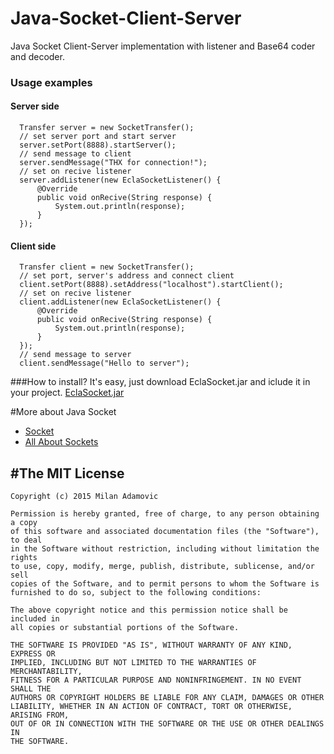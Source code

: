 # Java-Socket-Client-Server
Java Socket Client-Server implementation with listener and Base64 coder and decoder.



### Usage examples

#### Server side

```
  Transfer server = new SocketTransfer();
  // set server port and start server
  server.setPort(8888).startServer();
  // send message to client
  server.sendMessage("THX for connection!");
  // set on recive listener
  server.addListener(new EclaSocketListener() {
      @Override
      public void onRecive(String response) {
          System.out.println(response);
      }
  });

```

#### Client side

```
  Transfer client = new SocketTransfer();
  // set port, server's address and connect client
  client.setPort(8888).setAddress("localhost").startClient();
  // set on recive listener
  client.addListener(new EclaSocketListener() {
      @Override
      public void onRecive(String response) {
          System.out.println(response);
      }
  });
  // send message to server
  client.sendMessage("Hello to server");

```
###How to install?
It's easy, just download EclaSocket.jar and iclude it in your project.
[EclaSocket.jar](https://github.com/MilanNz/Java-Socket-Client-Server/tree/master/dist)

#More about Java Socket
* [Socket](http://docs.oracle.com/javase/7/docs/api/java/net/Socket.html)
* [All About Sockets](https://docs.oracle.com/javase/tutorial/networking/sockets/)

#The MIT License
--------
```
Copyright (c) 2015 Milan Adamovic 

Permission is hereby granted, free of charge, to any person obtaining a copy
of this software and associated documentation files (the "Software"), to deal
in the Software without restriction, including without limitation the rights
to use, copy, modify, merge, publish, distribute, sublicense, and/or sell
copies of the Software, and to permit persons to whom the Software is
furnished to do so, subject to the following conditions:

The above copyright notice and this permission notice shall be included in
all copies or substantial portions of the Software.

THE SOFTWARE IS PROVIDED "AS IS", WITHOUT WARRANTY OF ANY KIND, EXPRESS OR
IMPLIED, INCLUDING BUT NOT LIMITED TO THE WARRANTIES OF MERCHANTABILITY,
FITNESS FOR A PARTICULAR PURPOSE AND NONINFRINGEMENT. IN NO EVENT SHALL THE
AUTHORS OR COPYRIGHT HOLDERS BE LIABLE FOR ANY CLAIM, DAMAGES OR OTHER
LIABILITY, WHETHER IN AN ACTION OF CONTRACT, TORT OR OTHERWISE, ARISING FROM,
OUT OF OR IN CONNECTION WITH THE SOFTWARE OR THE USE OR OTHER DEALINGS IN
THE SOFTWARE.
```
